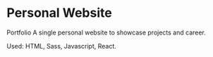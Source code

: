 # Personal Website
Portfolio
A single personal website to showcase projects and career.

Used: HTML, Sass, Javascript, React.
